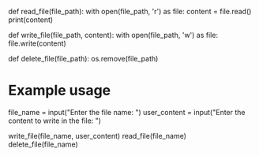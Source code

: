 def read_file(file_path):
    with open(file_path, 'r') as file:
        content = file.read()
        print(content)

def write_file(file_path, content):
    with open(file_path, 'w') as file:
        file.write(content)

def delete_file(file_path):
    os.remove(file_path)

# Example usage
file_name = input("Enter the file name: ")
user_content = input("Enter the content to write in the file: ")

write_file(file_name, user_content)
read_file(file_name)
delete_file(file_name)
